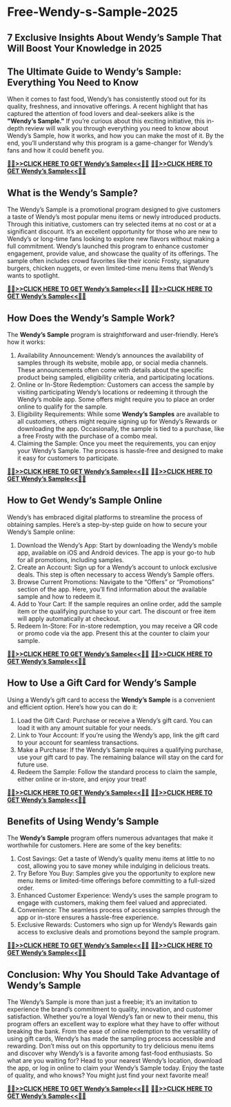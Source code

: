 # Free-Wendy-s-Sample-2025
## 7 Exclusive Insights About Wendy’s Sample That Will Boost Your Knowledge in 2025
## The Ultimate Guide to Wendy’s Sample: Everything You Need to Know
When it comes to fast food, Wendy’s has consistently stood out for its quality, freshness, and innovative offerings. A recent highlight that has captured the attention of food lovers and deal-seekers alike is the **"Wendy’s Sample."** If you’re curious about this exciting initiative, this in-depth review will walk you through everything you need to know about Wendy’s Sample, how it works, and how you can make the most of it. By the end, you’ll understand why this program is a game-changer for Wendy’s fans and how it could benefit you.

**[🔴🔴>>CLICK HERE TO GET Wendy’s Sample<<🔴🔴](https://mhl24.com/wendy-sample/)**
**[🔴🔴>>CLICK HERE TO GET Wendy’s Sample<<🔴🔴](https://mhl24.com/wendy-sample/)**

## What is the Wendy’s Sample?
The Wendy’s Sample is a promotional program designed to give customers a taste of Wendy’s most popular menu items or newly introduced products. Through this initiative, customers can try selected items at no cost or at a significant discount. It’s an excellent opportunity for those who are new to Wendy’s or long-time fans looking to explore new flavors without making a full commitment.
Wendy’s launched this program to enhance customer engagement, provide value, and showcase the quality of its offerings. The sample often includes crowd favorites like their iconic Frosty, signature burgers, chicken nuggets, or even limited-time menu items that Wendy’s wants to spotlight.

**[🔴🔴>>CLICK HERE TO GET Wendy’s Sample<<🔴🔴](https://mhl24.com/wendy-sample/)**
**[🔴🔴>>CLICK HERE TO GET Wendy’s Sample<<🔴🔴](https://mhl24.com/wendy-sample/)**

## How Does the Wendy’s Sample Work?
The **Wendy’s Sample** program is straightforward and user-friendly. Here’s how it works:
1.	Availability Announcement: Wendy’s announces the availability of samples through its website, mobile app, or social media channels. These announcements often come with details about the specific product being sampled, eligibility criteria, and participating locations.
2.	Online or In-Store Redemption: Customers can access the sample by visiting participating Wendy’s locations or redeeming it through the Wendy’s mobile app. Some offers might require you to place an order online to qualify for the sample.
3.	Eligibility Requirements: While some **Wendy’s Samples** are available to all customers, others might require signing up for Wendy’s Rewards or downloading the app. Occasionally, the sample is tied to a purchase, like a free Frosty with the purchase of a combo meal.
4.	Claiming the Sample: Once you meet the requirements, you can enjoy your Wendy’s Sample. The process is hassle-free and designed to make it easy for customers to participate.

**[🔴🔴>>CLICK HERE TO GET Wendy’s Sample<<🔴🔴](https://mhl24.com/wendy-sample/)**
**[🔴🔴>>CLICK HERE TO GET Wendy’s Sample<<🔴🔴](https://mhl24.com/wendy-sample/)**

## How to Get Wendy’s Sample Online
Wendy’s has embraced digital platforms to streamline the process of obtaining samples. Here’s a step-by-step guide on how to secure your Wendy’s Sample online:
1.	Download the Wendy’s App: Start by downloading the Wendy’s mobile app, available on iOS and Android devices. The app is your go-to hub for all promotions, including samples.
2.	Create an Account: Sign up for a Wendy’s account to unlock exclusive deals. This step is often necessary to access Wendy’s Sample offers.
3.	Browse Current Promotions: Navigate to the “Offers” or “Promotions” section of the app. Here, you’ll find information about the available sample and how to redeem it.
4.	Add to Your Cart: If the sample requires an online order, add the sample item or the qualifying purchase to your cart. The discount or free item will apply automatically at checkout.
5.	Redeem In-Store: For in-store redemption, you may receive a QR code or promo code via the app. Present this at the counter to claim your sample.

**[🔴🔴>>CLICK HERE TO GET Wendy’s Sample<<🔴🔴](https://mhl24.com/wendy-sample/)**
**[🔴🔴>>CLICK HERE TO GET Wendy’s Sample<<🔴🔴](https://mhl24.com/wendy-sample/)**

## How to Use a Gift Card for Wendy’s Sample
Using a Wendy’s gift card to access the **Wendy’s Sample** is a convenient and efficient option. Here’s how you can do it:
1.	Load the Gift Card: Purchase or receive a Wendy’s gift card. You can load it with any amount suitable for your needs.
2.	Link to Your Account: If you’re using the Wendy’s app, link the gift card to your account for seamless transactions.
3.	Make a Purchase: If the Wendy’s Sample requires a qualifying purchase, use your gift card to pay. The remaining balance will stay on the card for future use.
4.	Redeem the Sample: Follow the standard process to claim the sample, either online or in-store, and enjoy your treat!

**[🔴🔴>>CLICK HERE TO GET Wendy’s Sample<<🔴🔴](https://mhl24.com/wendy-sample/)**
**[🔴🔴>>CLICK HERE TO GET Wendy’s Sample<<🔴🔴](https://mhl24.com/wendy-sample/)**

## Benefits of Using Wendy’s Sample
The **Wendy’s Sample** program offers numerous advantages that make it worthwhile for customers. Here are some of the key benefits:
1.	Cost Savings: Get a taste of Wendy’s quality menu items at little to no cost, allowing you to save money while indulging in delicious treats.
2.	Try Before You Buy: Samples give you the opportunity to explore new menu items or limited-time offerings before committing to a full-sized order.
3.	Enhanced Customer Experience: Wendy’s uses the sample program to engage with customers, making them feel valued and appreciated.
4.	Convenience: The seamless process of accessing samples through the app or in-store ensures a hassle-free experience.
5.	Exclusive Rewards: Customers who sign up for Wendy’s Rewards gain access to exclusive deals and promotions beyond the sample program.

**[🔴🔴>>CLICK HERE TO GET Wendy’s Sample<<🔴🔴](https://mhl24.com/wendy-sample/)**
**[🔴🔴>>CLICK HERE TO GET Wendy’s Sample<<🔴🔴](https://mhl24.com/wendy-sample/)**

## Conclusion: Why You Should Take Advantage of Wendy’s Sample
The Wendy’s Sample is more than just a freebie; it’s an invitation to experience the brand’s commitment to quality, innovation, and customer satisfaction. Whether you’re a loyal Wendy’s fan or new to their menu, this program offers an excellent way to explore what they have to offer without breaking the bank.
From the ease of online redemption to the versatility of using gift cards, Wendy’s has made the sampling process accessible and rewarding. Don’t miss out on this opportunity to try delicious menu items and discover why Wendy’s is a favorite among fast-food enthusiasts.
So what are you waiting for? Head to your nearest Wendy’s location, download the app, or log in online to claim your Wendy’s Sample today. Enjoy the taste of quality, and who knows? You might just find your next favorite meal!

**[🔴🔴>>CLICK HERE TO GET Wendy’s Sample<<🔴🔴](https://mhl24.com/wendy-sample/)**
**[🔴🔴>>CLICK HERE TO GET Wendy’s Sample<<🔴🔴](https://mhl24.com/wendy-sample/)**

